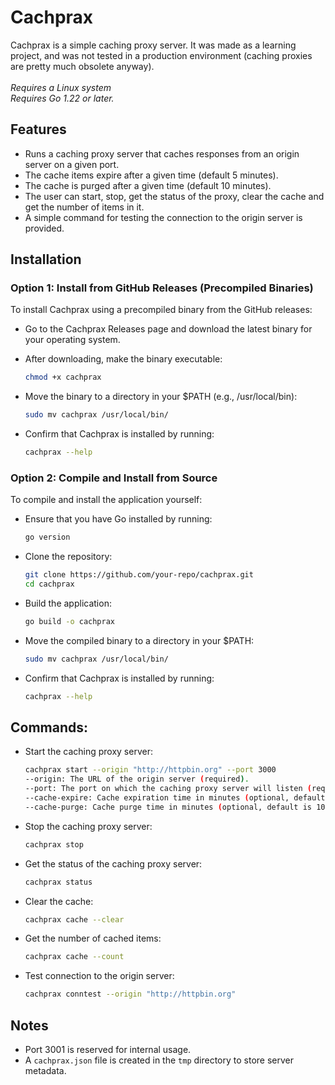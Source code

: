 # Cachprax
Cachprax is a simple caching proxy server. It was made as a learning project, and was not tested in a production environment (caching proxies are pretty much obsolete anyway).
<br><br>
*Requires a Linux system*
<br>
*Requires Go 1.22 or later.*

## Features
* Runs a caching proxy server that caches responses from an origin server on a given port.<br>
* The cache items expire after a given time (default 5 minutes).<br>
* The cache is purged after a given time (default 10 minutes).<br>
* The user can start, stop, get the status of the proxy, clear the cache and get the number of items in it.<br>
* A simple command for testing the connection to the origin server is provided.

## Installation

### Option 1: Install from GitHub Releases (Precompiled Binaries)
To install Cachprax using a precompiled binary from the GitHub releases:

* Go to the Cachprax Releases page and download the latest binary for your operating system.

* After downloading, make the binary executable:
    ```bash
    chmod +x cachprax
    ```
  
* Move the binary to a directory in your $PATH (e.g., /usr/local/bin):
    ```bash
    sudo mv cachprax /usr/local/bin/
    ```

* Confirm that Cachprax is installed by running:
    ```bash
    cachprax --help
    ```

### Option 2: Compile and Install from Source
   To compile and install the application yourself:

* Ensure that you have Go installed by running:
    ```bash
    go version
    ```

* Clone the repository:
    ```bash
    git clone https://github.com/your-repo/cachprax.git
    cd cachprax
    ```
  
* Build the application:
    ```bash
    go build -o cachprax
    ```
  
* Move the compiled binary to a directory in your $PATH:
    ```bash
    sudo mv cachprax /usr/local/bin/
    ```
  
* Confirm that Cachprax is installed by running:
    ```bash
    cachprax --help
    ```

## Commands:
* Start the caching proxy server:
    ```bash
    cachprax start --origin "http://httpbin.org" --port 3000
    --origin: The URL of the origin server (required).
    --port: The port on which the caching proxy server will listen (required).
    --cache-expire: Cache expiration time in minutes (optional, default is 5 minutes).
    --cache-purge: Cache purge time in minutes (optional, default is 10 minutes).
    ```

* Stop the caching proxy server:
    ```bash
    cachprax stop
    ```

* Get the status of the caching proxy server:
    ```bash
    cachprax status
    ```

* Clear the cache:
    ```bash
    cachprax cache --clear
    ```
  
* Get the number of cached items:
    ```bash
    cachprax cache --count
    ```

* Test connection to the origin server:
    ```bash
    cachprax conntest --origin "http://httpbin.org"
    ```
## Notes
* Port 3001 is reserved for internal usage.
* A `cachprax.json` file is created in the `tmp` directory to store server metadata.
